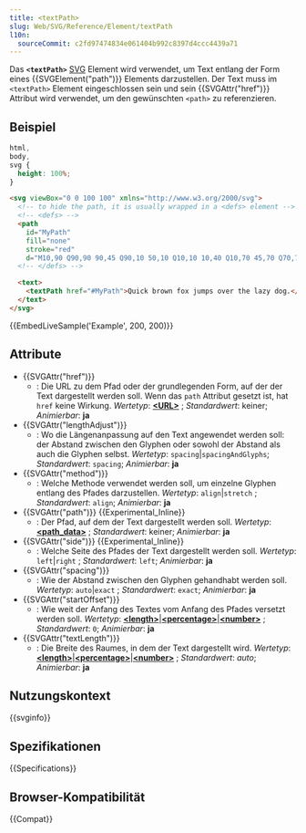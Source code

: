 ```yaml
---
title: <textPath>
slug: Web/SVG/Reference/Element/textPath
l10n:
  sourceCommit: c2fd97474834e061404b992c8397d4ccc4439a71
---
```


Das **`<textPath>`** [SVG](/de/docs/Web/SVG) Element wird verwendet, um Text entlang der Form eines {{SVGElement("path")}} Elements darzustellen.
Der Text muss im `<textPath>` Element eingeschlossen sein und sein {{SVGAttr("href")}} Attribut wird verwendet, um den gewünschten `<path>` zu referenzieren.

## Beispiel

```css hidden
html,
body,
svg {
  height: 100%;
}
```

```html
<svg viewBox="0 0 100 100" xmlns="http://www.w3.org/2000/svg">
  <!-- to hide the path, it is usually wrapped in a <defs> element -->
  <!-- <defs> -->
  <path
    id="MyPath"
    fill="none"
    stroke="red"
    d="M10,90 Q90,90 90,45 Q90,10 50,10 Q10,10 10,40 Q10,70 45,70 Q70,70 75,50" />
  <!-- </defs> -->

  <text>
    <textPath href="#MyPath">Quick brown fox jumps over the lazy dog.</textPath>
  </text>
</svg>
```

{{EmbedLiveSample('Example', 200, 200)}}

## Attribute

- {{SVGAttr("href")}}
  - : Die URL zu dem Pfad oder der grundlegenden Form, auf der der Text dargestellt werden soll. Wenn das `path` Attribut gesetzt ist, hat `href` keine Wirkung.
    _Wertetyp_: [**\<URL>**](/de/docs/Web/SVG/Guides/Content_type#url) ; _Standardwert_: keiner; _Animierbar_: **ja**
- {{SVGAttr("lengthAdjust")}}
  - : Wo die Längenanpassung auf den Text angewendet werden soll: der Abstand zwischen den Glyphen oder sowohl der Abstand als auch die Glyphen selbst.
    _Wertetyp_: `spacing`|`spacingAndGlyphs`; _Standardwert_: `spacing`; _Animierbar_: **ja**
- {{SVGAttr("method")}}
  - : Welche Methode verwendet werden soll, um einzelne Glyphen entlang des Pfades darzustellen.
    _Wertetyp_: `align`|`stretch` ; _Standardwert_: `align`; _Animierbar_: **ja**
- {{SVGAttr("path")}} {{Experimental_Inline}}
  - : Der Pfad, auf dem der Text dargestellt werden soll.
    _Wertetyp_: [**\<path_data>**](/de/docs/Web/SVG/Reference/Attribute/path#path-data) ; _Standardwert_: keiner; _Animierbar_: **ja**
- {{SVGAttr("side")}} {{Experimental_Inline}}
  - : Welche Seite des Pfades der Text dargestellt werden soll.
    _Wertetyp_: `left`|`right` ; _Standardwert_: `left`; _Animierbar_: **ja**
- {{SVGAttr("spacing")}}
  - : Wie der Abstand zwischen den Glyphen gehandhabt werden soll.
    _Wertetyp_: `auto`|`exact` ; _Standardwert_: `exact`; _Animierbar_: **ja**
- {{SVGAttr("startOffset")}}
  - : Wie weit der Anfang des Textes vom Anfang des Pfades versetzt werden soll.
    _Wertetyp_: [**\<length>**](/de/docs/Web/SVG/Guides/Content_type#length)|[**\<percentage>**](/de/docs/Web/SVG/Guides/Content_type#percentage)|[**\<number>**](/de/docs/Web/SVG/Guides/Content_type#number) ; _Standardwert_: `0`; _Animierbar_: **ja**
- {{SVGAttr("textLength")}}
  - : Die Breite des Raumes, in dem der Text dargestellt wird.
    _Wertetyp_: [**\<length>**](/de/docs/Web/SVG/Guides/Content_type#length)|[**\<percentage>**](/de/docs/Web/SVG/Guides/Content_type#percentage)|[**\<number>**](/de/docs/Web/SVG/Guides/Content_type#number) ; _Standardwert_: _auto_; _Animierbar_: **ja**

## Nutzungskontext

{{svginfo}}

## Spezifikationen

{{Specifications}}

## Browser-Kompatibilität

{{Compat}}
